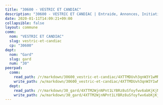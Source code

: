 ```yaml
---
title: "30600 - VESTRIC ET CANDIAC"
description: "30600 - VESTRIC ET CANDIAC | Entraide, Annonces, Initiatives"
date: 2020-01-11T14:09:21+09:00
collapsible: false
layout: commune
comm:
  nom: "VESTRIC ET CANDIAC"
  slug: vestric-et-candiac
  cp: "30600"
dept:
  nom: "Gard"
  slug: gard
  num: "30"
peerpad:
  comm:
    read_path: /r/markdown/30600_vestric-et-candiac/4XTTMDUvh3qnW3Y1wMNiM1Fj4HACYRX982E3mBYzm8ck7NWc6
    write_path: /w/markdown/30600_vestric-et-candiac/4XTTMDUvh3qnW3Y1wMNiM1Fj4HACYRX982E3mBYzm8ck7NWc6-K3TgULvMH9hbx7LyeidmuUqbNZQpd4RpbniBZ8KdVgv55C6J4FBKXVCJ9Fqz4Yf9Gvc22WGHQpe7589nwj4aRQoH2b81ukGS1nH2r8AdWfNkUqtDYbAtyzSAEgiovWadHpFhZNXG
  dept:
    read_path: /r/markdown/30_gard/4XTTM2WjnNPnt1LYBRz8uSfoyfwv6abKjKjNdBGxuvymmgvkj
    write_path: /w/markdown/30_gard/4XTTM2WjnNPnt1LYBRz8uSfoyfwv6abKjKjNdBGxuvymmgvkj-K3TgUpCvFefN2LRJ7huXqVovWWqmjJgEMWkVs9s4fhfrGjyZZK9z4gxyddycCKs6S9BWFUcJqqZYCKuxj79SWNiGiob7Xchr25rMmkVQhAFrAwBxAqY3T99GTsQfKxLrXrnx3pGK
---
```


